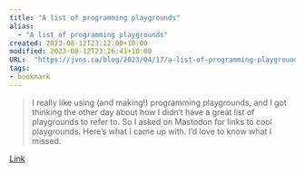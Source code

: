 ```yaml
---
title: "A list of programming playgrounds"
alias:
  - "A list of programming playgrounds"
created: 2023-08-12T23:12:00+10:00
modified: 2023-08-12T23:26:41+10:00
URL:  "https://jvns.ca/blog/2023/04/17/a-list-of-programming-playgrounds/"
tags:
- bookmark
---
```


> I really like using (and making!) programming playgrounds, and I got thinking the other day about how I didn’t have a great list of playgrounds to refer to. So I asked on Mastodon for links to cool playgrounds. Here’s what I came up with. I’d love to know what I missed.

[Link](https://jvns.ca/blog/2023/04/17/a-list-of-programming-playgrounds/)

